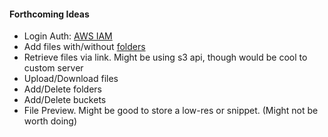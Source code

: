 #### Forthcoming Ideas
* Login Auth: [AWS IAM](https://aws.amazon.com/iam/identity-center/)
* Add files with/without [folders](https://web.dev/patterns/files/drag-and-drop-directories/)
* Retrieve files via link. Might be using s3 api, though would be cool to custom server
* Upload/Download files
* Add/Delete folders
* Add/Delete buckets
* File Preview. Might be good to store a low-res or snippet. (Might not be worth doing)
